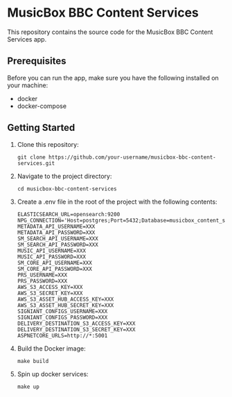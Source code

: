 # MusicBox BBC Content Services

This repository contains the source code for the MusicBox BBC Content Services app.

## Prerequisites

Before you can run the app, make sure you have the following installed on your machine:

- docker
- docker-compose

## Getting Started

1. Clone this repository:

    ```shell
    git clone https://github.com/your-username/musicbox-bbc-content-services.git
    ```

2. Navigate to the project directory:

    ```shell
    cd musicbox-bbc-content-services
    ```

3. Create a .env file in the root of the project with the following contents:

    ```dotenv
    ELASTICSEARCH_URL=opensearch:9200
    NPG_CONNECTION='Host=postgres;Port=5432;Database=musicbox_content_services_db;Username=admin;Password=admin'
    METADATA_API_USERNAME=XXX
    METADATA_API_PASSWORD=XXX
    SM_SEARCH_API_USERNAME=XXX
    SM_SEARCH_API_PASSWORD=XXX
    MUSIC_API_USERNAME=XXX
    MUSIC_API_PASSWORD=XXX
    SM_CORE_API_USERNAME=XXX
    SM_CORE_API_PASSWORD=XXX
    PRS_USERNAME=XXX
    PRS_PASSWORD=XXX
    AWS_S3_ACCESS_KEY=XXX
    AWS_S3_SECRET_KEY=XXX
    AWS_S3_ASSET_HUB_ACCESS_KEY=XXX
    AWS_S3_ASSET_HUB_SECRET_KEY=XXX
    SIGNIANT_CONFIGS_USERNAME=XXX
    SIGNIANT_CONFIGS_PASSWORD=XXX
    DELIVERY_DESTINATION_S3_ACCESS_KEY=XXX
    DELIVERY_DESTINATION_S3_SECRET_KEY=XXX
    ASPNETCORE_URLS=http://*:5001
    ```
3. Build the Docker image:

    ```shell
    make build
    ```

4. Spin up docker services:

    ```shell
    make up
    ```